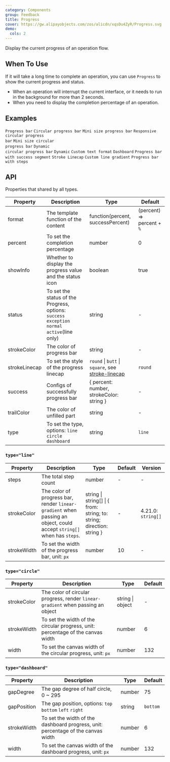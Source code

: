 ```yaml
---
category: Components
group: Feedback
title: Progress
cover: https://gw.alipayobjects.com/zos/alicdn/xqsDu4ZyR/Progress.svg
demo:
  cols: 2
---
```


Display the current progress of an operation flow.

## When To Use

If it will take a long time to complete an operation, you can use `Progress` to show the current progress and status.

- When an operation will interrupt the current interface, or it needs to run in the background for more than 2 seconds.
- When you need to display the completion percentage of an operation.

## Examples

<code src="./demo/line.tsx">Progress bar</code>
<code src="./demo/circle.tsx">Circular progress bar</code>
<code src="./demo/line-mini.tsx">Mini size progress bar</code>
<code src="./demo/circle-micro.tsx">Responsive circular progress bar</code>
<code src="./demo/circle-mini.tsx">Mini size circular progress bar</code>
<code src="./demo/circle-dynamic.tsx">Dynamic circular progress bar</code>
<code src="./demo/dynamic.tsx">Dynamic</code>
<code src="./demo/format.tsx">Custom text format</code>
<code src="./demo/dashboard.tsx">Dashboard</code>
<code src="./demo/segment.tsx">Progress bar with success segment</code>
<code src="./demo/linecap.tsx">Stroke Linecap</code>
<code src="./demo/gradient-line.tsx">Custom line gradient</code>
<code src="./demo/steps.tsx">Progress bar with steps</code>

## API

Properties that shared by all types.

| Property      | Description                                                                                    | Type                                                                                                                     | Default                    |
| ------------- | ---------------------------------------------------------------------------------------------- | ------------------------------------------------------------------------------------------------------------------------ | -------------------------- |
| format        | The template function of the content                                                           | function(percent, successPercent)                                                                                        | (percent) => percent + `%` |
| percent       | To set the completion percentage                                                               | number                                                                                                                   | 0                          |
| showInfo      | Whether to display the progress value and the status icon                                      | boolean                                                                                                                  | true                       |
| status        | To set the status of the Progress, options: `success` `exception` `normal` `active`(line only) | string                                                                                                                   | -                          |
| strokeColor   | The color of progress bar                                                                      | string                                                                                                                   | -                          |
| strokeLinecap | To set the style of the progress linecap                                                       | `round` \| `butt` \| `square`, see [stroke-linecap](https://developer.mozilla.org/docs/Web/SVG/Attribute/stroke-linecap) | `round`                    |
| success       | Configs of successfully progress bar                                                           | { percent: number, strokeColor: string }                                                                                 | -                          |
| trailColor    | The color of unfilled part                                                                     | string                                                                                                                   | -                          |
| type          | To set the type, options: `line` `circle` `dashboard`                                          | string                                                                                                                   | `line`                     |

### `type="line"`

| Property    | Description                                                                                                           | Type                                                                  | Default | Version            |
| ----------- | --------------------------------------------------------------------------------------------------------------------- | --------------------------------------------------------------------- | ------- | ------------------ |
| steps       | The total step count                                                                                                  | number                                                                | -       | -                  |
| strokeColor | The color of progress bar, render `linear-gradient` when passing an object, could accept `string[]` when has `steps`. | string \| string[] \| { from: string; to: string; direction: string } | -       | 4.21.0: `string[]` |
| strokeWidth | To set the width of the progress bar, unit: `px`                                                                      | number                                                                | 10      | -                  |

### `type="circle"`

| Property    | Description                                                                     | Type             | Default |
| ----------- | ------------------------------------------------------------------------------- | ---------------- | ------- |
| strokeColor | The color of circular progress, render `linear-gradient` when passing an object | string \| object | -       |
| strokeWidth | To set the width of the circular progress, unit: percentage of the canvas width | number           | 6       |
| width       | To set the canvas width of the circular progress, unit: `px`                    | number           | 132     |

### `type="dashboard"`

| Property    | Description                                                                      | Type   | Default  |
| ----------- | -------------------------------------------------------------------------------- | ------ | -------- |
| gapDegree   | The gap degree of half circle, 0 ~ 295                                           | number | 75       |
| gapPosition | The gap position, options: `top` `bottom` `left` `right`                         | string | `bottom` |
| strokeWidth | To set the width of the dashboard progress, unit: percentage of the canvas width | number | 6        |
| width       | To set the canvas width of the dashboard progress, unit: `px`                    | number | 132      |
